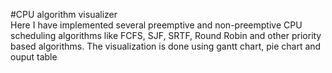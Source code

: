 #CPU algorithm visualizer
<br>
Here I have implemented several preemptive and non-preemptive CPU scheduling algorithms like FCFS, SJF, SRTF, Round Robin and other priority based algorithms. The visualization is done using gantt chart, pie chart and ouput table
